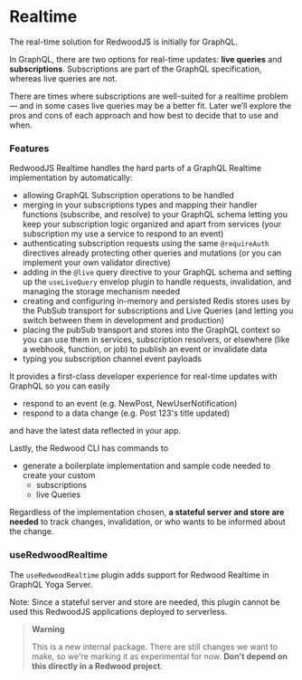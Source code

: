 # Realtime

The real-time solution for RedwoodJS is initially for GraphQL.

In GraphQL, there are two options for real-time updates: **live queries** and **subscriptions**. Subscriptions are part of the GraphQL specification, whereas live queries are not.

There are times where subscriptions are well-suited for a realtime problem — and in some cases live queries may be a better fit. Later we’ll explore the pros and cons of each approach and how best to decide that to use and when.

### Features

RedwoodJS Realtime handles the hard parts of a GraphQL Realtime implementation by automatically:

- allowing GraphQL Subscription operations to be handled
- merging in your subscriptions types and mapping their handler functions (subscribe, and resolve) to your GraphQL schema letting you keep your subscription logic organized and apart from services (your subscription my use a service to respond to an event)
- authenticating subscription requests using the same `@requireAuth` directives already protecting other queries and mutations (or you can implement your own validator directive)
- adding in the `@live` query directive to your GraphQL schema and setting up the `useLiveQuery` envelop plugin to handle requests, invalidation, and managing the storage mechanism needed
- creating and configuring in-memory and persisted Redis stores uses by the PubSub transport for subscriptions and Live Queries (and letting you switch between them in development and production)
- placing the pubSub transport and stores into the GraphQL context so you can use them in services, subscription resolvers, or elsewhere (like a webhook, function, or job) to publish an event or invalidate data
- typing you subscription channel event payloads

It provides a first-class developer experience for real-time updates with GraphQL so you can easily

- respond to an event (e.g. NewPost, NewUserNotification)
- respond to a data change (e.g. Post 123's title updated)

and have the latest data reflected in your app.

Lastly, the Redwood CLI has commands to

- generate a boilerplate implementation and sample code needed to create your custom
  - subscriptions
  - live Queries

Regardless of the implementation chosen, **a stateful server and store are needed** to track changes, invalidation, or who wants to be informed about the change.

### useRedwoodRealtime

The `useRedwoodRealtime` plugin adds support for Redwood Realtime in GraphQL Yoga Server.

Note: Since a stateful server and store are needed, this plugin cannot be used this RedwoodJS applications deployed to serverless.

> **Warning**
>
> This is a new internal package. There are still changes we want to make, so we're marking it as experimental for now.
> **Don't depend on this directly in a Redwood project**.

<!-- ## Package size

| Version                                                                            | Publish | Install |
| :--------------------------------------------------------------------------------- | :------ | :------ |
| [v5.2.1](https://packagephobia.com/result?p=%40redwoodjs%2Fproject-config%405.2.1) | 96.6 kB | 809 kB  |

## Dependency graphs

### src

![src](./dependencyGraph.src.svg)

### dist

![dist](./dependencyGraph.dist.svg) -->

